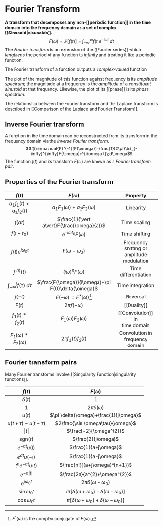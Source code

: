 # Fourier Transform
**A transform that decomposes any non-[[periodic function]] in the time domain into the frequency domain as a set of complex [[Sinusoid|sinusoids]].**
$$F(\omega)=\mathcal{F}[f(t)]=\int_{-\infty}^{\infty}f(t)e^{-i\omega t}\;dt$$
The *Fourier transform* is an extension of the [[Fourier series]] which *lengthens* the period of any function to *infinity* and treating it like a periodic function.

The Fourier transform of a function outputs a *complex-valued* function. 

The plot of the magnitude of this function against frequency is its *amplitude spectrum*; the magnitude at a frequency is the *amplitude* of a *constituent sinusoid* at that frequency.
Likewise, the plot of its [[phase]] is its *phase spectrum*.

The relationship between the Fourier transform and the Laplace transform is described in [[Comparison of the Laplace and Fourier Transform]].

## Inverse Fourier transform
A function in the time domain can be reconstructed from its transform in the frequency domain via the *inverse Fourier transform*.
$$f(t)=\mathcal{F}^{-1}[F(\omega)]=\frac{1}{2\pi}\int_{-\infty}^{\infty}F(\omega)e^{i\omega t}\;d\omega$$
The function $f(t)$ and its transform $F(\omega)$ are known as a *Fourier transform pair*.

## Properties of the Fourier transform
|               $f(t)$               |                    $F(\omega)$                     |                     Property                      |
|:----------------------------------:|:--------------------------------------------------:|:-------------------------------------------------:|
|   $a_{1}f_{1}(t)+a_{2}f_{2}(t)$    |      $a_{1}F_{1}(\omega)+a_{2}F_{2}(\omega)$       |                     Linearity                     |
|              $f(at)$               |        $\frac{1}{\vert a\vert}F(\frac{\omega}{a})$        |                   Time scaling                    |
|            $f(t-t_{0})$            |           $e^{-i\omega t_{0}}F(\omega)$            |                   Time shifting                   |
|       $f(t)e^{i\omega_{0}t}$       |               $F(\omega-\omega_{0})$               | Frequency shifting or <br /> amplitude modulation |
|            $f^{(n)}(t)$            |              $(i\omega)^{n}F(\omega)$              |               Time differentiation                |
| $\int_{-\infty}^{t}f(\tau)\;d\tau$ | $\frac{F(\omega)}{i\omega}+\pi F(0)\delta(\omega)$ |                 Time integration                  |
|              $f(-t)$               |           $F(-\omega)=F^{*}(\omega)$[^1]           |                     Reversal                      |
|               $F(t)$               |                 $2\pi f(-\omega)$                  |                    [[Duality]]                    |
|        $f_{1}(t)*f_{2}(t)$         |            $F_{1}(\omega)F_{2}(\omega)$            |       [[Convolution]] in <br /> time domain       |
|   $F_{1}(\omega)*F_{2}(\omega)$    |              $2\pi f_{1}(t)f_{2}(t)$               | Convolution in <br /> frequency domain                                                  |

[^1]: $F^{*}(\omega)$ is the complex conjugate of $F(\omega)$.

## Fourier transform pairs
Many Fourier transforms involve [[Singularity Function|singularity functions]].

|        $f(t)$         |                         $F(\omega)$                         |
|:---------------------:|:-----------------------------------------------------------:|
|      $\delta(t)$      |                             $1$                             |
|          $1$          |                    $2\pi \delta(\omega)$                    |
|        $u(t)$         |           $\pi \delta(\omega)+\frac{1}{j\omega}$            |
| $u(t+\tau)-u(t-\tau)$ |              $2\frac{\sin \omega\tau}{\omega}$              |
|    $\vert t\vert$     |                   $\frac{-2}{\omega^{2}}$                   |
|    $\text{sgn}(t)$    |                     $\frac{2}{j\omega}$                     |
|     $e^{-at}u(t)$     |                    $\frac{1}{a+j\omega}$                    |
|     $e^{at}u(-t)$     |                    $\frac{1}{a-j\omega}$                    |
|  $t^{n}e^{-at}u(t)$   |               $\frac{n!}{(a+j\omega)^{n+1}}$                |
| $e^{-a\vert t\vert}$  |                $\frac{2a}{a^{2}+\omega^{2}}$                |
|  $e^{i\omega_{0}t}$   |                $2\pi\delta(\omega-\omega_0)$                |
|  $\sin \omega_{0}t$   | $i\pi[\delta(\omega+\omega_{0})-\delta(\omega-\omega_{0})]$ |
|  $\cos \omega_{0}t$   | $\pi[\delta(\omega+\omega_{0})+\delta(\omega-\omega_{0})]$                                                            |
